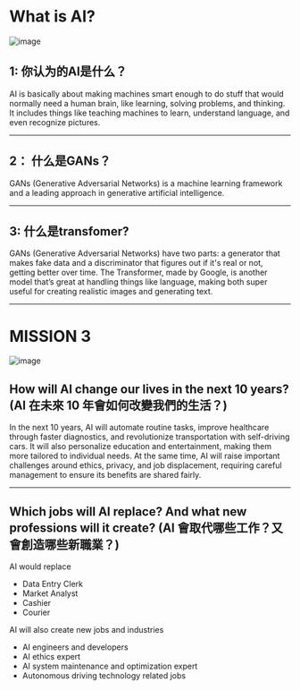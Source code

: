 # What is AI?
![image](https://github.com/user-attachments/assets/56ca5f22-ffbe-42b7-a246-9b8efb4cff04)

## 1: 你认为的AI是什么？
AI is basically about making machines smart enough to do stuff that would normally need a human brain, like learning, solving problems, and thinking. It includes things like teaching machines to learn, understand language, and even recognize pictures.
***
## 2： 什么是GANs？
GANs (Generative Adversarial Networks) is a machine learning framework and a leading approach in generative artificial intelligence.
***
## 3: 什么是transfomer?
GANs (Generative Adversarial Networks) have two parts: a generator that makes fake data and a discriminator that figures out if it's real or not, getting better over time. The Transformer, made by Google, is another model that’s great at handling things like language, making both super useful for creating realistic images and generating text.
***
# MISSION 3
![image](https://github.com/user-attachments/assets/bbf61359-8926-4971-b520-9eb93e8fae34)

## How will AI change our lives in the next 10 years? (AI 在未來 10 年會如何改變我們的生活？)
In the next 10 years, AI will automate routine tasks, improve healthcare through faster diagnostics, and revolutionize transportation with self-driving cars. It will also personalize education and entertainment, making them more tailored to individual needs. At the same time, AI will raise important challenges around ethics, privacy, and job displacement, requiring careful management to ensure its benefits are shared fairly.
***
## Which jobs will AI replace? And what new professions will it create? (AI 會取代哪些工作？又會創造哪些新職業？)
AI would replace 
- Data Entry Clerk
- Market Analyst
- Cashier
- Courier

AI will also create new jobs and industries
- AI engineers and developers
- AI ethics expert
- AI system maintenance and optimization expert
- Autonomous driving technology related jobs
